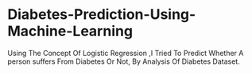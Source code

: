 # Diabetes-Prediction-Using-Machine-Learning
Using The Concept Of Logistic Regression ,I Tried To Predict Whether A person suffers From Diabetes Or Not, By Analysis Of Diabetes Dataset.

